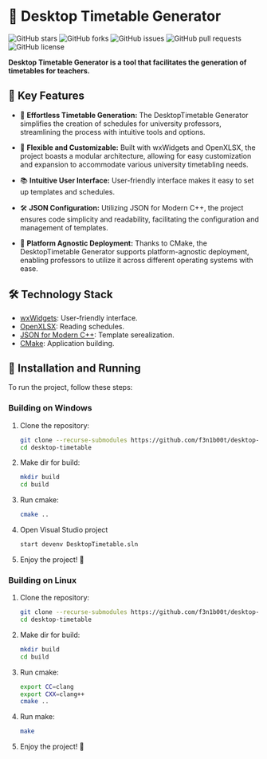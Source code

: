 # 📅 Desktop Timetable Generator

![GitHub stars](https://img.shields.io/github/stars/f3n1b00t/desktop-timetable?style=social)
![GitHub forks](https://img.shields.io/github/forks/f3n1b00t/desktop-timetable?style=social)
![GitHub issues](https://img.shields.io/github/issues/f3n1b00t/desktop-timetable)
![GitHub pull requests](https://img.shields.io/github/issues-pr/f3n1b00t/desktop-timetable)
![GitHub license](https://img.shields.io/github/license/f3n1b00t/desktop-timetable)

**Desktop Timetable Generator is a tool that facilitates the generation of timetables for teachers.**

## 🚀 Key Features

- 🌟 **Effortless Timetable Generation:** The DesktopTimetable Generator simplifies the creation of schedules for university professors, streamlining the process with intuitive tools and options.

- 🧩 **Flexible and Customizable:** Built with wxWidgets and OpenXLSX, the project boasts a modular architecture, allowing for easy customization and expansion to accommodate various university timetabling needs.

- 📚 **Intuitive User Interface:** User-friendly interface makes it easy to set up templates and schedules.

- 🛠️ **JSON Configuration:** Utilizing JSON for Modern C++, the project ensures code simplicity and readability, facilitating the configuration and management of templates.

- 🐳 **Platform Agnostic Deployment:** Thanks to CMake, the DesktopTimetable Generator supports platform-agnostic deployment, enabling professors to utilize it across different operating systems with ease.

## 🛠️ Technology Stack
- [wxWidgets](https://github.com/wxWidgets/wxWidgets): User-friendly interface.
- [OpenXLSX](https://github.com/troldal/OpenXLSX): Reading schedules.
- [JSON for Modern C++](https://github.com/nlohmann/json): Template serealization.
- [CMake](https://cmake.org): Application building.

## 🏁 Installation and Running

To run the project, follow these steps:
### Building on Windows
1. Clone the repository:
   ```bash
   git clone --recurse-submodules https://github.com/f3n1b00t/desktop-timetable.git
   cd desktop-timetable
   ```
2. Make dir for build:
   ```bash
   mkdir build
   cd build
3. Run cmake:
   ```bash
   cmake ..
   ```
4. Open Visual Studio project
   ```bash
   start devenv DesktopTimetable.sln
   ```
5. Enjoy the project! 🎉

### Building on Linux
1. Clone the repository:
   ```bash
   git clone --recurse-submodules https://github.com/f3n1b00t/desktop-timetable.git
   cd desktop-timetable
   ```
2. Make dir for build:
   ```bash
   mkdir build
   cd build
   ```
3. Run cmake:
   ```bash
   export CC=clang
   export CXX=clang++
   cmake ..
   ```
4. Run make:
   ```bash
   make
   ```
5. Enjoy the project! 🎉
